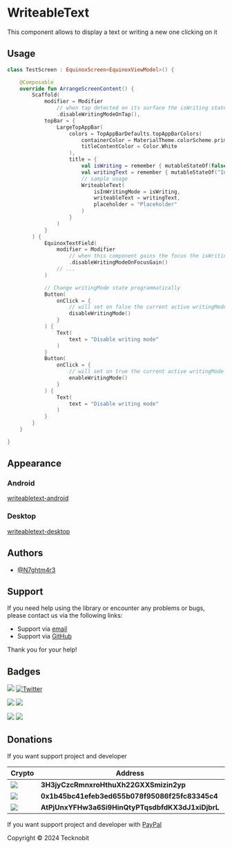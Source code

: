 # WriteableText

This component allows to display a text or writing a new one clicking on it

## Usage

```kotlin
class TestScreen : EquinoxScreen<EquinoxViewModel>() {

    @Composable
    override fun ArrangeScreenContent() {
        Scaffold(
            modifier = Modifier
                // when tap detected on its surface the isWriting state will be set on false
                .disableWritingModeOnTap(),
            topBar = {
                LargeTopAppBar(
                    colors = TopAppBarDefaults.topAppBarColors(
                        containerColor = MaterialTheme.colorScheme.primary,
                        titleContentColor = Color.White
                    ),
                    title = {
                        val isWriting = remember { mutableStateOf(false) }
                        val writingText = remember { mutableStateOf("Initial text") }
                        // sample usage
                        WriteableText(
                            isInWritingMode = isWriting,
                            writeableText = writingText,
                            placeholder = "Placeholder"
                        )
                    }
                )
            }
        ) {
            EquinoxTextField(
                modifier = Modifier
                    // when this component gains the focus the isWriting state will be set on false
                    .disableWritingModeOnFocusGain()
                // ...
            )

            // Change writingMode state programmatically
            Button(
                onClick = {
                    // will set on false the current active writingMode state
                    disableWritingMode()
                }
            ) {
                Text(
                    text = "Disable writing mode"
                )
            }
            Button(
                onClick = {
                    // will set on true the current active writingMode state
                    enableWritingMode()
                }
            ) {
                Text(
                    text = "Disable writing mode"
                )
            }
        }
    }

}
```

## Appearance

### Android

[writeabletext-android](https://github.com/user-attachments/assets/8f15d61b-e792-41f3-89d8-7b163bce4557)

### Desktop

[writeabletext-desktop](https://github.com/user-attachments/assets/fff5bff0-6dc4-452d-b35f-5ef018e33848)

## Authors

- [@N7ghtm4r3](https://www.github.com/N7ghtm4r3)

## Support

If you need help using the library or encounter any problems or bugs, please contact us via the following links:

- Support via <a href="mailto:infotecknobitcompany@gmail.com">email</a>
- Support via <a href="https://github.com/N7ghtm4r3/Equinox-Compose/issues/new">GitHub</a>

Thank you for your help!

## Badges

[![](https://img.shields.io/badge/Google_Play-414141?style=for-the-badge&logo=google-play&logoColor=white)](https://play.google.com/store/apps/developer?id=Tecknobit)
[![Twitter](https://img.shields.io/badge/Twitter-1DA1F2?style=for-the-badge&logo=twitter&logoColor=white)](https://twitter.com/tecknobit)

[![](https://img.shields.io/badge/Spring_Boot-F2F4F9?style=for-the-badge&logo=spring-boot)](https://spring.io/projects/spring-boot)
[![](https://img.shields.io/badge/Jetpack%20Compose-4285F4.svg?style=for-the-badge&logo=Jetpack-Compose&logoColor=white)](https://www.jetbrains.com/lp/compose-multiplatform/)

[![](https://img.shields.io/badge/Java-ED8B00?style=for-the-badge&logo=java&logoColor=white)](https://www.oracle.com/java/)
[![](https://img.shields.io/badge/Kotlin-B125EA?style=for-the-badge&logo=kotlin&logoColor=white)](https://kotlinlang.org/)

## Donations

If you want support project and developer

| Crypto                                                                                              | Address                                          | Network  |
|-----------------------------------------------------------------------------------------------------|--------------------------------------------------|----------|
| ![](https://img.shields.io/badge/Bitcoin-000000?style=for-the-badge&logo=bitcoin&logoColor=white)   | **3H3jyCzcRmnxroHthuXh22GXXSmizin2yp**           | Bitcoin  |
| ![](https://img.shields.io/badge/Ethereum-3C3C3D?style=for-the-badge&logo=Ethereum&logoColor=white) | **0x1b45bc41efeb3ed655b078f95086f25fc83345c4**   | Ethereum |
| ![](https://img.shields.io/badge/Solana-000?style=for-the-badge&logo=Solana&logoColor=9945FF)       | **AtPjUnxYFHw3a6Si9HinQtyPTqsdbfdKX3dJ1xiDjbrL** | Solana   |

If you want support project and developer
with <a href="https://www.paypal.com/donate/?hosted_button_id=5QMN5UQH7LDT4">PayPal</a>

Copyright © 2024 Tecknobit

